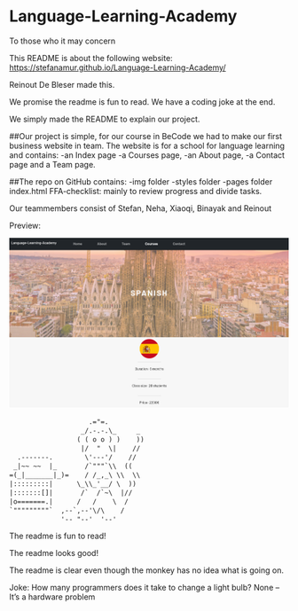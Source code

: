 # Language-Learning-Academy

To those who it may concern 

This README is about the following website: https://stefanamur.github.io/Language-Learning-Academy/

Reinout De Bleser made this.

We promise the readme is fun to read. We have a coding joke at the end. 

We simply made the README to explain our project. 

##Our project is simple, for our course in BeCode we had to make our first business website in team. 
The website is for a school for language learning and contains:
-an Index page 
-a Courses page, 
-an About page, 
-a Contact page 
and a Team page. 

##The repo on GitHub contains: 
-img folder
-styles folder
-pages folder
index.html
FFA-checklist: mainly to review progress and divide tasks. 

Our teammembers consist of Stefan, Neha, Xiaoqi, Binayak and Reinout

Preview:

![img_2.png](Preview.png)



                        .="=.
                      _/.-.-.\_     _
                     ( ( o o ) )    ))
                      |/  "  \|    //
      .-------.        \'---'/    //
     _|~~ ~~  |_       /`"""`\\  ((
    =(_|_______|_)=    / /_,_\ \\  \\
    |:::::::::|      \_\\_'__/ \  ))
    |:::::::[]|       /`  /`~\  |//
    |o=======.|      /   /    \  / 
    `"""""""""`  ,--`,--'\/\    /
                 '-- "--'  '--'

The readme is fun to read! 

The readme looks good!

The readme is clear even though the monkey has no idea what is going on.

Joke:
How many programmers does it take to change a light bulb?
None – It’s a hardware problem
